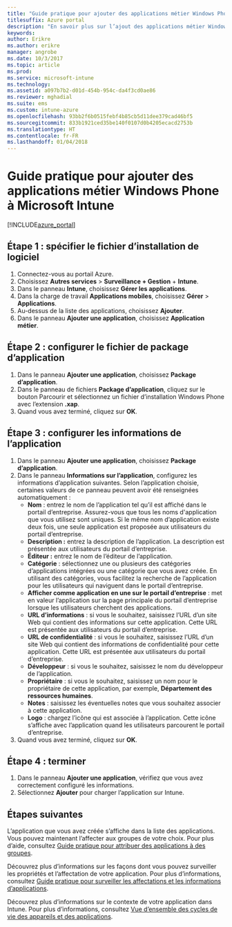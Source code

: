 ```yaml
---
title: "Guide pratique pour ajouter des applications métier Windows Phone à Intune"
titlesuffix: Azure portal
description: "En savoir plus sur l’ajout des applications métier Windows Phone à Intune."
keywords: 
author: Erikre
ms.author: erikre
manager: angrobe
ms.date: 10/3/2017
ms.topic: article
ms.prod: 
ms.service: microsoft-intune
ms.technology: 
ms.assetid: a097b7b2-d01d-454b-954c-da4f3cd0ae86
ms.reviewer: mghadial
ms.suite: ems
ms.custom: intune-azure
ms.openlocfilehash: 93bb2f6b0515febf4b85cb5d11dee379cad46bf5
ms.sourcegitcommit: 833b1921ced35be140f0107d0b4205ecacd2753b
ms.translationtype: HT
ms.contentlocale: fr-FR
ms.lasthandoff: 01/04/2018
---
```

# <a name="how-to-add-windows-phone-line-of-business-lob-apps-to-microsoft-intune"></a>Guide pratique pour ajouter des applications métier Windows Phone à Microsoft Intune

[!INCLUDE[azure_portal](./includes/azure_portal.md)]


## <a name="step-1---specify-the-software-setup-file"></a>Étape 1 : spécifier le fichier d’installation de logiciel

1. Connectez-vous au portail Azure.
2. Choisissez **Autres services** > **Surveillance + Gestion** + **Intune**.
3. Dans le panneau **Intune**, choisissez **Gérer les applications**.
4. Dans la charge de travail **Applications mobiles**, choisissez **Gérer** > **Applications**.
5. Au-dessus de la liste des applications, choisissez **Ajouter**.
6. Dans le panneau **Ajouter une application**, choisissez **Application métier**.

## <a name="step-2---configure-the-app-package-file"></a>Étape 2 : configurer le fichier de package d’application

1. Dans le panneau **Ajouter une application**, choisissez **Package d’application**.
2. Dans le panneau de fichiers **Package d’application**, cliquez sur le bouton Parcourir et sélectionnez un fichier d’installation Windows Phone avec l’extension **.xap**.
3. Quand vous avez terminé, cliquez sur **OK**.


## <a name="step-3---configure-app-information"></a>Étape 3 : configurer les informations de l’application

1. Dans le panneau **Ajouter une application**, choisissez **Package d’application**.
2. Dans le panneau **Informations sur l’application**, configurez les informations d’application suivantes. Selon l’application choisie, certaines valeurs de ce panneau peuvent avoir été renseignées automatiquement :
    - **Nom** : entrez le nom de l’application tel qu’il est affiché dans le portail d’entreprise. Assurez-vous que tous les noms d'application que vous utilisez sont uniques. Si le même nom d’application existe deux fois, une seule application est proposée aux utilisateurs du portail d’entreprise.
    - **Description :** entrez la description de l’application. La description est présentée aux utilisateurs du portail d’entreprise.
    - **Éditeur :** entrez le nom de l’éditeur de l’application.
    - **Catégorie** : sélectionnez une ou plusieurs des catégories d’applications intégrées ou une catégorie que vous avez créée. En utilisant des catégories, vous facilitez la recherche de l’application pour les utilisateurs qui naviguent dans le portail d’entreprise.
    - **Afficher comme application en une sur le portail d’entreprise** : met en valeur l’application sur la page principale du portail d’entreprise lorsque les utilisateurs cherchent des applications.
    - **URL d’informations** : si vous le souhaitez, saisissez l’URL d’un site Web qui contient des informations sur cette application. Cette URL est présentée aux utilisateurs du portail d’entreprise.
    - **URL de confidentialité** : si vous le souhaitez, saisissez l’URL d’un site Web qui contient des informations de confidentialité pour cette application. Cette URL est présentée aux utilisateurs du portail d’entreprise.
    - **Développeur** : si vous le souhaitez, saisissez le nom du développeur de l’application.
    - **Propriétaire** : si vous le souhaitez, saisissez un nom pour le propriétaire de cette application, par exemple, **Département des ressources humaines**.
    - **Notes** : saisissez les éventuelles notes que vous souhaitez associer à cette application.
    - **Logo** : chargez l’icône qui est associée à l’application. Cette icône s’affiche avec l’application quand les utilisateurs parcourent le portail d’entreprise.
3. Quand vous avez terminé, cliquez sur **OK**.

## <a name="step-4---finish-up"></a>Étape 4 : terminer

1. Dans le panneau **Ajouter une application**, vérifiez que vous avez correctement configuré les informations.
2. Sélectionnez **Ajouter** pour charger l’application sur Intune.

## <a name="next-steps"></a>Étapes suivantes

L’application que vous avez créée s’affiche dans la liste des applications. Vous pouvez maintenant l’affecter aux groupes de votre choix. Pour plus d’aide, consultez [Guide pratique pour attribuer des applications à des groupes](apps-deploy.md).

Découvrez plus d’informations sur les façons dont vous pouvez surveiller les propriétés et l’affectation de votre application. Pour plus d’informations, consultez [Guide pratique pour surveiller les affectations et les informations d’applications](apps-monitor.md).

Découvrez plus d’informations sur le contexte de votre application dans Intune. Pour plus d’informations, consultez [Vue d’ensemble des cycles de vie des appareils et des applications](introduction-device-app-lifecycles.md).
